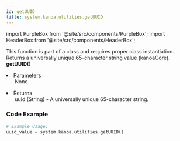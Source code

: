 ```yaml
---
id: getUUID
title: system.kanoa.utilities.getUUID
---
```


import PurpleBox from '@site/src/components/PurpleBox';
import HeaderBox from '@site/src/components/HeaderBox';

<PurpleBox>This function is part of a class and requires proper class instantiation.</PurpleBox>
<HeaderBox header="Description">Returns a universally unique 65-character string value (kanoaCore).</HeaderBox>
<HeaderBox header="Syntax">
    <b>getUUID()</b>
    <li>Parameters <br />
        <ul>None</ul>
    </li>
    <li>Returns <br />
        <ul>uuid (String) - A universally unique 65-character string.</ul>
    </li>
</HeaderBox>

### Code Example

```python
# Example Usage:
uuid_value = system.kanoa.utilities.getUUID()